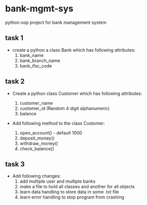 # bank-mgmt-sys
python oop project for bank management system

## task 1
- create a python a class Bank which has following attributes:
    1. bank_name
    2. bank_branch_name
    3. bank_ifsc_code

## task 2
- Create a python class Customer which has following attributes:
    1. customer_name
    2. customer_id (Random 4 digit alphanumeric)
    3. balance

- Add following method to the class Customer:
    1. open_account() - default 1000
    2. deposit_money()
    3. withdraw_money()
    4. check_balance()

## task 3
- Add following changes:
    1. add multiple user and multiple banks
    2. make a file to hold all classes and another for all objects
    3. learn data handling to store data in some .txt file
    4. learn error handling to stop program from crashing